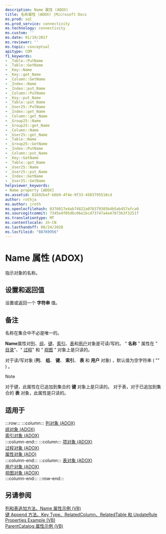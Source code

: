 ```yaml
---
description: Name 属性 (ADOX)
title: 名称属性 (ADOX) |Microsoft Docs
ms.prod: sql
ms.prod_service: connectivity
ms.technology: connectivity
ms.custom: ''
ms.date: 01/19/2017
ms.reviewer: ''
ms.topic: conceptual
apitype: COM
f1_keywords:
- _Table::PutName
- _Table::GetName
- _Key::Name
- _Key::get_Name
- _Column::GetName
- _Index::Name
- _Index::put_Name
- _Column::PutName
- _Key::put_Name
- _Table::put_Name
- _User25::PutName
- _Index::get_Name
- _Column::get_Name
- _Group25::Name
- _Group25::get_Name
- _Column::Name
- _User25::get_Name
- _Table::Name
- _Group25::GetName
- _Index::PutName
- _Column::put_Name
- _Key::GetName
- _Table::get_Name
- _User25::Name
- _User25::put_Name
- _Index::GetName
- _User25::GetName
helpviewer_keywords:
- Name property [ADOX]
ms.assetid: 81b92baf-b6b9-4f4e-9f33-4503795518cd
author: rothja
ms.author: jroth
ms.openlocfilehash: 0376017e4ab74822a076379385b4b5ab457afca0
ms.sourcegitcommit: 7345e4f05d6c06e1bcd73747a4a47873b3f3251f
ms.translationtype: MT
ms.contentlocale: zh-CN
ms.lasthandoff: 08/24/2020
ms.locfileid: "88769956"
---
```

# <a name="name-property-adox"></a>Name 属性 (ADOX)
指示对象的名称。  
  
## <a name="settings-and-return-values"></a>设置和返回值  
 设置或返回一个 **字符串** 值。  
  
## <a name="remarks"></a>备注  
 名称在集合中不必是唯一的。  
  
 **Name**属性对[列](./column-object-adox.md)、[组](./group-object-adox.md)、[键](./key-object-adox.md)、[索引](./index-object-adox.md)、[表](./table-object-adox.md)和[用户](./user-object-adox.md)对象是可读/写的。 " **名称** " 属性在 " [目录](./catalog-object-adox.md)"、" [过程](./procedure-object-adox.md)" 和 " [视图](./view-object-adox.md) " 对象上是只读的。  
  
 对于读/写对象 (**列**、 **组**、 **键**、 **索引**、 **表** 和 **用户** 对象) ，默认值为空字符串 ( "" ) 。  
  
> [!NOTE]
>  对于键，此属性在已追加到集合的 **键** 对象上是只读的。 对于表，对于已追加到集合的 **表** 对象，此属性是只读的。  
  
## <a name="applies-to"></a>适用于  

:::row:::
    :::column:::
        [列对象 (ADOX)](./column-object-adox.md)  
        [组对象 (ADOX)](./group-object-adox.md)  
        [索引对象 (ADOX)](./index-object-adox.md)  
    :::column-end:::
    :::column:::
        [项对象 (ADOX)](./key-object-adox.md)  
        [过程对象 (ADOX)](./procedure-object-adox.md)  
        [属性对象 (ADO)](../ado-api/property-object-ado.md)  
    :::column-end:::
    :::column:::
        [表对象 (ADOX)](./table-object-adox.md)  
        [用户对象 (ADOX)](./user-object-adox.md)  
        [视图对象 (ADOX)](./view-object-adox.md)  
    :::column-end:::
:::row-end:::

## <a name="see-also"></a>另请参阅  
 [列和表追加方法、Name 属性示例 (VB) ](./columns-and-tables-append-methods-name-property-example-vb.md)   
 [键 Append 方法、Key Type、RelatedColumn、RelatedTable 和 UpdateRule Properties Example (VB) ](./keys-append-method-key-type-relatedcolumn-relatedtable-example-vb.md)   
 [ParentCatalog 属性示例 (VB)](./parentcatalog-property-example-vb.md)